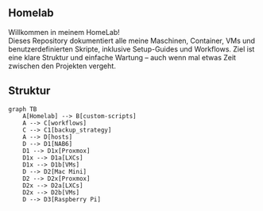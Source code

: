 ## Homelab

Willkommen in meinem HomeLab!  
Dieses Repository dokumentiert alle meine Maschinen, Container, VMs und benutzerdefinierten Skripte, inklusive Setup-Guides und Workflows. Ziel ist eine klare Struktur und einfache Wartung – auch wenn mal etwas Zeit zwischen den Projekten vergeht.

## Struktur

```mermaid
graph TB
    A[Homelab] --> B[custom-scripts]
    A --> C[workflows]
    C --> C1[backup_strategy]
    A --> D[hosts]
    D --> D1[NAB6]
    D1 --> D1x[Proxmox]
    D1x --> D1a[LXCs]
    D1x --> D1b[VMs]
    D --> D2[Mac Mini]
    D2 --> D2x[Proxmox]
    D2x --> D2a[LXCs]
    D2x --> D2b[VMs]
    D --> D3[Raspberry Pi]

